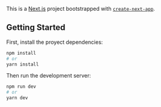 This is a [Next.js](https://nextjs.org/) project bootstrapped with [`create-next-app`](https://github.com/vercel/next.js/tree/canary/packages/create-next-app).

## Getting Started

First, install the proyect dependencies:

```bash
npm install
# or
yarn install
```

Then run the development server:

```bash
npm run dev
# or
yarn dev
```
